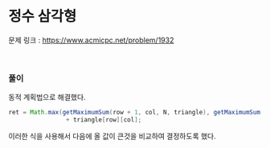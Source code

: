 정수 삼각형
===

문제 링크 : https://www.acmicpc.net/problem/1932

<br>

### 풀이

동적 계획법으로 해결했다.

```java
ret = Math.max(getMaximumSum(row + 1, col, N, triangle), getMaximumSum(row + 1, col + 1, N, triangle))
				+ triangle[row][col];
```

이러한 식을 사용해서 다음에 올 값이 큰것을 비교하여 결정하도록 했다.